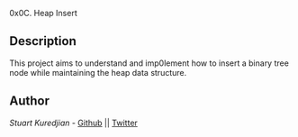 0x0C. Heap Insert

## Description
This project aims to understand and imp0lement how to insert a binary tree node while
maintaining the heap data structure.
## Author

*Stuart Kuredjian* - [Github](https://github.com/dbconfession78) || [Twitter](https://twitter.com/StueyGK)
